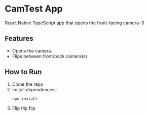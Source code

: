 # CamTest App

React Native TypeScript app that opens the front-facing camera :3

## Features
- Opens the camera.
- Flips between front/back camera(s)

## How to Run
1. Clone the repo
2. Install dependencies:
   ```bash
   npm install
3. Flip flip flip
